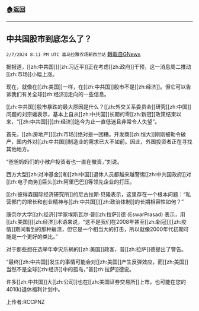 ###  [:house:返回](README.md)
---


## 中共国股市到底怎么了？
`2/7/2024 8:11 PM UTC 喜马拉雅农场新西兰站` [轉載自GNews](https://gnews.org/articles/2290422)

据报道，[[zh:中共国]][[zh:习近平]]正在考虑[[zh:政府]]干预，这一消息周二推动[[zh:市场]]小幅上涨。  

现在，就像在[[zh:美国]]一样，在[[zh:中共国]]股市不是[[zh:经济]]。但它可以告诉我们有关全球[[zh:经济]]走向的一些信息。 

[[zh:中共国]]股市暴跌的最大原因是什么？[[zh:外交关系委员会]]研究[[zh:中国]]问题的刘宗媛表示，基本上自从[[zh:中共国]]长期的零[[zh:新冠]]政策结束以来，“[[zh:中共国]][[zh:经济]]迄今为止一直低迷且非常令人失望”。 

首先，[[zh:房地产]][[zh:市场]]绝对是一团糟。开发商[[zh:恒大]]刚刚被勒令破产，国内外对[[zh:中共国]]制造业的需求已大不如前。因此，外国投资者正在寻找其他地方。 

“爸爸妈妈们的小散户投资者也一直在撤资，”刘说。 

西方大型[[zh:对冲基金]]和[[zh:中国]]退休人员都越来越警惕[[zh:中共国政府]]对[[zh:电子商务]]巨头[[zh:阿里巴巴]]等领先企业的打压。 

[[zh:彼得森国际经济研究所]]的尼古拉斯·贝隆表示，这里存在一个根本问题：“私营部门的增长和创业精神与[[zh:中共国]][[zh:政治体制]]的长期相容性如何？” 

康奈尔大学[[zh:经济]]学家埃斯瓦尔·普[[zh:拉萨]]德 (EswarPrasad) 表示，用[[zh:美国]][[zh:经济]]术语来说，“这不是我们在2008年甚至[[zh:新冠]][[zh:疫情]]期间看到的那种崩溃，但它是一个相当大的打击，所以就像2000年代初期可能是一个更好的类比。” 

对于那些想在选举年幸灾乐祸的[[zh:美国]]政客，普[[zh:拉萨]]德提出了警告。 

“最终[[zh:中共国]]发生的事情可能会对[[zh:美国]]产生反弹效应，而[[zh:美国]]当然不是全球[[zh:经济]]中的孤岛，”普[[zh:拉萨]]德说。 

许多[[zh:中共国]]大[[zh:公司]]也在[[zh:美国证券交易所]]上市，也可能在您的401(k)退休福利计划中。

上传者:RCCPNZ
